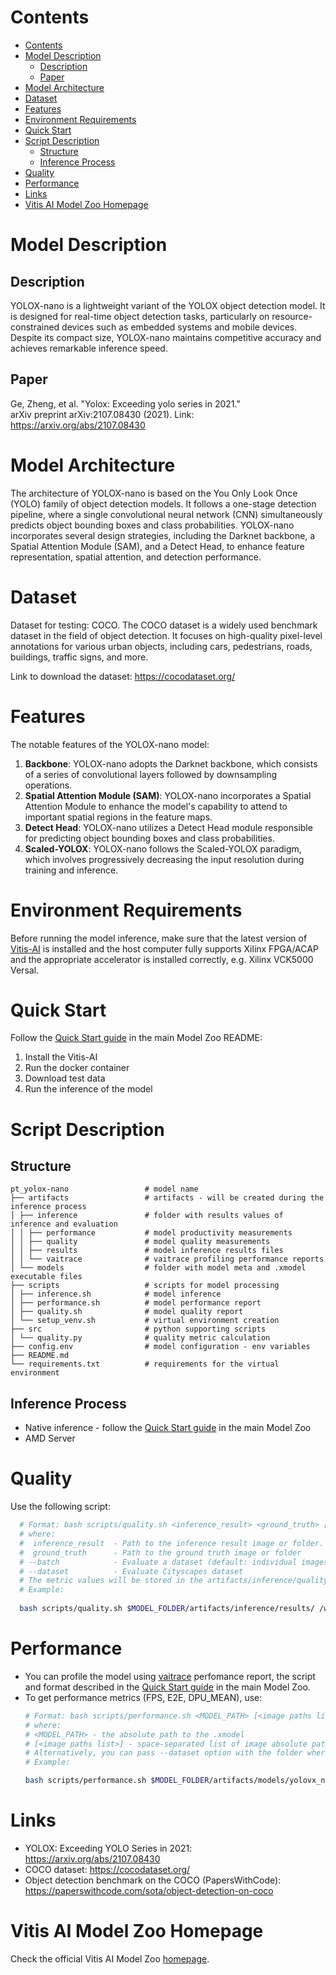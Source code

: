 # Contents

- [Contents](#contents)
- [Model Description](#model-description)
  - [Description](#description)
  - [Paper](#paper)
- [Model Architecture](#model-architecture)
- [Dataset](#dataset)
- [Features](#features)
- [Environment Requirements](#environment-requirements)
- [Quick Start](#quick-start)
- [Script Description](#script-description)
  - [Structure](#structure)
  - [Inference Process](#inference-process)
- [Quality](#quality)
- [Performance](#performance)
- [Links](#links)
- [Vitis AI Model Zoo Homepage](#vitis-ai-model-zoo-homepage)

# Model Description

## Description

YOLOX-nano is a lightweight variant of the YOLOX object detection model. It is designed for real-time object detection tasks, 
particularly on resource-constrained devices such as embedded systems and mobile devices. Despite its compact size, 
YOLOX-nano maintains competitive accuracy and achieves remarkable inference speed.

## Paper

 Ge, Zheng, et al. "Yolox: Exceeding yolo series in 2021." <br>
 arXiv preprint arXiv:2107.08430 (2021). Link: https://arxiv.org/abs/2107.08430

# Model Architecture
The architecture of YOLOX-nano is based on the You Only Look Once (YOLO) family of object detection models. 
It follows a one-stage detection pipeline, where a single convolutional neural network (CNN) simultaneously predicts object 
bounding boxes and class probabilities. YOLOX-nano incorporates several design strategies, including the Darknet backbone, 
a Spatial Attention Module (SAM), and a Detect Head, to enhance feature representation, spatial attention, and detection performance.

# Dataset

Dataset for testing: COCO. The COCO dataset is a widely used benchmark dataset in the field of object detection. 
It focuses on high-quality pixel-level annotations for various urban objects, including cars, pedestrians, roads, buildings, traffic signs, and more. 

Link to download the dataset: https://cocodataset.org/

# Features

The notable features of the YOLOX-nano model:

1. **Backbone**: YOLOX-nano adopts the Darknet backbone, which consists of a series of convolutional layers followed by downsampling operations. 
2. **Spatial Attention Module (SAM)**: YOLOX-nano incorporates a Spatial Attention Module to enhance the model's capability to attend to important spatial regions in the feature maps. 
3. **Detect Head**: YOLOX-nano utilizes a Detect Head module responsible for predicting object bounding boxes and class probabilities.
4. **Scaled-YOLOX**: YOLOX-nano follows the Scaled-YOLOX paradigm, which involves progressively decreasing the input resolution during training and inference. 

# Environment Requirements

Before running the model inference, make sure that the latest version of
[Vitis-AI](https://xilinx.github.io/Vitis-AI/docs/install/install.html) is installed and the host computer fully supports
Xilinx FPGA/ACAP and the appropriate accelerator is installed correctly, e.g. Xilinx VCK5000 Versal.

# Quick Start

Follow the [Quick Start guide](../../../README.md#quick-start) in the main Model Zoo README:

1. Install the Vitis-AI
2. Run the docker container
3. Download test data
4. Run the inference of the model

# Script Description

## Structure

```text
pt_yolox-nano                 # model name  
├── artifacts                 # artifacts - will be created during the inference process
│ ├── inference               # folder with results values of inference and evaluation
│ │ ├── performance           # model productivity measurements
│ │ ├── quality               # model quality measurements
│ │ ├── results               # model inference results files
│ │ └── vaitrace              # vaitrace profiling performance reports
│ └── models                  # folder with model meta and .xmodel executable files
├── scripts                   # scripts for model processing 
│ ├── inference.sh            # model inference
│ ├── performance.sh          # model performance report
│ ├── quality.sh              # model quality report
│ └── setup_venv.sh           # virtual environment creation
├── src                       # python supporting scripts
│ └── quality.py              # quality metric calculation
├── config.env                # model configuration - env variables
├── README.md
└── requirements.txt          # requirements for the virtual environment
```

## Inference Process

- Native inference - follow the [Quick Start guide](../../../README.md#quick-start) in the main Model Zoo
- AMD Server

# Quality

Use the following script:

```bash
  # Format: bash scripts/quality.sh <inference_result> <ground_truth> [--batch] [--dataset]
  # where:
  #  inference_result  - Path to the inference result image or folder.
  #  ground_truth      - Path to the ground truth image or folder
  # --batch            - Evaluate a dataset (default: individual images)
  # --dataset          - Evaluate Cityscapes dataset
  # The metric values will be stored in the artifacts/inference/quality/metrics.txt file
  # Example:
  
  bash scripts/quality.sh $MODEL_FOLDER/artifacts/inference/results/ /workspace/Vitis-AI-Library/samples/yolovx/images/ --dataset
```

# Performance

- You can profile the model using [vaitrace](https://docs.xilinx.com/r/en-US/ug1414-vitis-ai/Starting-a-Simple-Trace-with-vaitrace) perfomance report,
  the script and format described in the [Quick Start guide](../../../README.md#vaitrace) in the main Model Zoo.
- To get performance metrics (FPS, E2E, DPU_MEAN), use:
  ```bash
  # Format: bash scripts/performance.sh <MODEL_PATH> [<image paths list>]
  # where:
  # <MODEL_PATH> - the absolute path to the .xmodel
  # [<image paths list>] - space-separated list of image absolute paths
  # Alternatively, you can pass --dataset option with the folder where images are stored.
  # Example:

  bash scripts/performance.sh $MODEL_FOLDER/artifacts/models/yolovx_nano_pt/yolovx_nano_pt.xmodel --dataset /workspace/Vitis-AI-Library/samples/yolovx/images/
  ```


# Links

-  YOLOX: Exceeding YOLO Series in 2021: https://arxiv.org/abs/2107.08430
- COCO dataset: https://cocodataset.org/
- Object detection benchmark on the COCO (PapersWithCode): https://paperswithcode.com/sota/object-detection-on-coco

# Vitis AI Model Zoo Homepage

Check the official Vitis AI Model Zoo [homepage](https://github.com/Xilinx/Vitis-AI/tree/master/model_zoo).
